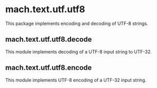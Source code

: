 # mach.text.utf.utf8


This package implements encoding and decoding of UTF-8 strings.


## mach.text.utf.utf8.decode


This module implements decoding of a UTF-8 input string to UTF-32.


## mach.text.utf.utf8.encode


This module implements UTF-8 encoding of a UTF-32 input string.


